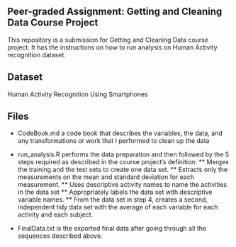 ## Peer-graded Assignment: Getting and Cleaning Data Course Project
This repository is a submission for Getting and Cleaning Data course project. It has the instructions on how to run analysis on Human Activity recognition dataset.

## Dataset
Human Activity Recognition Using Smartphones

## Files
* CodeBook.md a code book that describes the variables, the data, and any transformations or work that I performed to clean up the data

* run_analysis.R performs the data preparation and then followed by the 5 steps required as described in the course project’s definition:
** Merges the training and the test sets to create one data set.
** Extracts only the measurements on the mean and standard deviation for each measurement.
** Uses descriptive activity names to name the activities in the data set
** Appropriately labels the data set with descriptive variable names.
** From the data set in step 4, creates a second, independent tidy data set with the average of each variable for each activity and each subject.
* FinalData.txt is the exported final data after going through all the sequences described above.